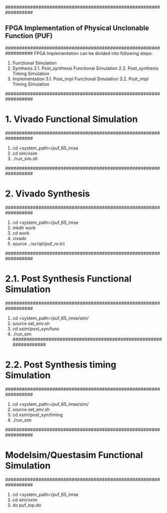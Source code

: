 ##################################################################
##  FPGA Implementation of Physical Unclonable Function (PUF)
##################################################################
FPGA Implementation can be divided into following steps:
1. Functional Simulation
2. Synthesis
	2.1. Post_synthesis Functional Simulation
	2.2. Post_synthesis Timing Simulation
3. Implementation
	3.1. Post_impl Functional Simulation
	3.2. Post_impl Timing Simulation


##################################################################
# 1. Vivado Functional Simulation
##################################################################
1. cd <system_path>/puf_65_imse
2. cd sim/xsim
3. ./run_sim.sh

##################################################################
# 2. Vivado Synthesis
##################################################################
1. cd <system_path>/puf_65_imse
2. mkdir work
3. cd work
4. vivado
5. source ../script/puf_ro.tcl


##################################################################
# 2.1. Post Synthesis Functional Simulation
##################################################################
1. cd  <system_path>/puf_65_imse/sim/
2. source set_env.sh
3. cd xsim/post_syn/func
4. ./run_sim
##################################################################
# 2.2. Post Synthesis timing Simulation
##################################################################
1. cd  <system_path>/puf_65_imse/sim/
2. source set_env.sh
3. cd xsim/post_syn/timing
4. ./run_sim 


##################################################################
# Modelsim/Questasim Functional Simulation
##################################################################
1. cd <system_path>/puf_65_imse
2. cd sim/vsim
3. do puf_top.do
